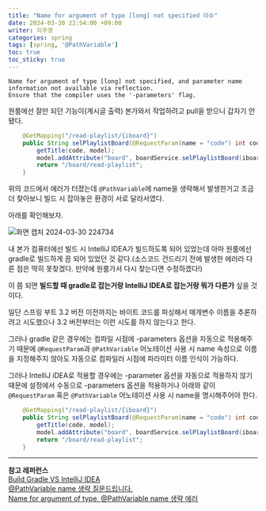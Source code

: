 ```yaml
---
title: "Name for argument of type [long] not specified 이슈"
date: 2024-03-30 22:54:00 +09:00
writer: 이주영
categories: spring
tags: [spring, '@PathVariable']
toc: true
toc_sticky: true
---
```

```
Name for argument of type [long] not specified, and parameter name information not available via reflection.
Ensure that the compiler uses the '-parameters' flag.
```

원룸에선 잘만 되던 기능이(게시글 출력) 본가와서 작업하려고 pull을 받으니 갑자기 안됐다.

```java
    @GetMapping("/read-playlist/{iboard}")
    public String selPlaylistBoard(@RequestParam(name = "code") int code, @PathVariable long iboard, Model model) {
        getTitle(code, model);
        model.addAttribute("board", boardService.selPlaylistBoard(iboard));
        return "/board/read-playlist";
    }
```

위의 코드에서 에러가 터졌는데 `@PathVariable`에 name을 생략해서 발생한거고 조금 더 찾아보니 빌드 시 잡아놓은 환경이 서로 달라서였다.

아래를 확인해보자.

![화면 캡처 2024-03-30 224734](https://github.com/hobbyscripterII/about-play/assets/135996109/291d2d9c-8f67-4283-b495-e5e8bb10359c)

내 본가 컴퓨터에선 빌드 시 IntelliJ IDEA가 빌드하도록 되어 있었는데 아마 원룸에선 gradle로 빌드하게 끔 되어 있었던 것 같다.(소스코드 건드리기 전에 발생한 에러라 다른 점은 딱히 못찾겠다. 만약에 원룸가서 다시 찾는다면 수정하겠다!)

이 쯤 되면 **빌드할 때 gradle로 잡는거랑 IntelliJ IDEA로 잡는거랑 뭐가 다른가** 싶을 것이다.

일단 스프링 부트 3.2 버전 이전까지는 바이트 코드를 파싱해서 매개변수 이름을 추론하려고 시도했으나 3.2 버전부터는 이런 시도를 하지 않는다고 한다.

그러나 gradle 같은 경우에는 컴파일 시점에 -parameters 옵션을 자동으로 적용해주기 때문에 `@RequestParam`과 `@PathVariable` 어노테이션 사용 시 name 속성으로 이름을 지정해주지 않아도 자동으로 컴파일러 시점에 파라미터 이름 인식이 가능하다.

그러나 IntelliJ iDEA로 적용할 경우에는 -parameter 옵션을 자동으로 적용하지 않기 때문에 설정에서 수동으로 -parameters 옵션을 적용하거나 아래와 같이 `@RequestParam` 혹은 `@PathVariable` 어노테이션 사용 시 name을 명시해주어야 한다.

```java
    @GetMapping("/read-playlist/{iboard}")
    public String selPlaylistBoard(@RequestParam(name = "code") int code, @PathVariable long iboard, Model model) {
        getTitle(code, model);
        model.addAttribute("board", boardService.selPlaylistBoard(iboard));
        return "/board/read-playlist";
    }
```

---
**참고 레퍼런스** <br>
[Build Gradle VS IntelliJ IDEA](https://pamyferret.tistory.com/62) <br>
[@PathVariable name 생략 질문드립니다.](https://www.inflearn.com/questions/1087879/pathvariable-name-%EC%83%9D%EB%9E%B5-%EC%A7%88%EB%AC%B8-%EB%93%9C%EB%A6%BD%EB%8B%88%EB%8B%A4) <br>
[Name for argument of type, @PathVariable name 생략 에러](https://olrlobt.tistory.com/75)